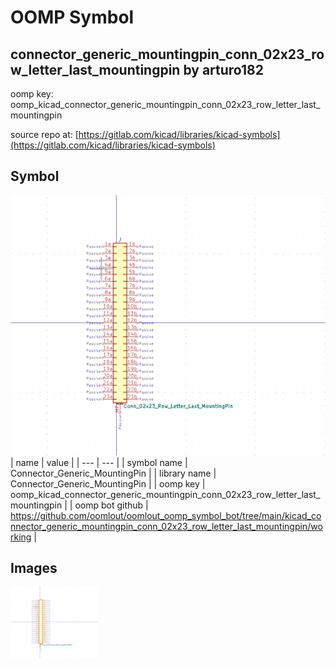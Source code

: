 # OOMP Symbol  
## connector_generic_mountingpin_conn_02x23_row_letter_last_mountingpin  by arturo182  
  
oomp key: oomp_kicad_connector_generic_mountingpin_conn_02x23_row_letter_last_mountingpin  
  
source repo at: [https://gitlab.com/kicad/libraries/kicad-symbols](https://gitlab.com/kicad/libraries/kicad-symbols)  
## Symbol  
  
[![working.png](working_600.png)](working.png)  
| name | value | 
| --- | --- | 
| symbol name | Connector_Generic_MountingPin | 
| library name | Connector_Generic_MountingPin | 
| oomp key | oomp_kicad_connector_generic_mountingpin_conn_02x23_row_letter_last_mountingpin | 
| oomp bot github | https://github.com/oomlout/oomlout_oomp_symbol_bot/tree/main/kicad_connector_generic_mountingpin_conn_02x23_row_letter_last_mountingpin/working | 
## Images  
  
[![working.png](working_140.png)](working.png)  
